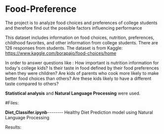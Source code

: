 # Food-Preference
The project is to analyze food choices and preferences of college students and therefore find out the possible factors influencing performance

This dataset includes information on food choices, nutrition, preferences, childhood favorites, and other information from college students. There are 126 responses from students. 
The dataset is from Kaggle: https://www.kaggle.com/borapajo/food-choices/home

In order to answer questions like : 
How important is nutrition information for today's college kids? 
Is their taste in food defined by their food preferences when they were children?
Are kids of parents who cook more likely to make better food choices than others?
Are these kids likely to have a different taste compared to others?

**Statistical analysis** and **Natural Language Processing** were used.

#Files:

**Diet_Classifer.ipynb**--------        Healthy Diet Prediction model using Natural Language Processing

Results:



